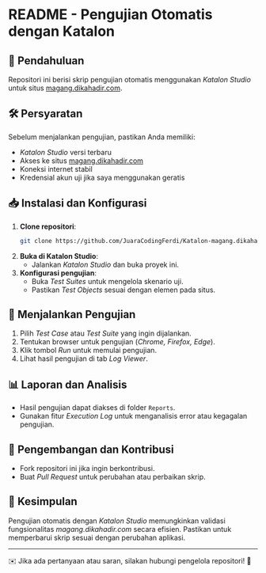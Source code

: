 # README - Pengujian Otomatis dengan Katalon

## 📌 Pendahuluan
Repositori ini berisi skrip pengujian otomatis menggunakan *Katalon Studio* untuk situs [magang.dikahadir.com](https://magang.dikahadir.com). 

## 🛠 Persyaratan
Sebelum menjalankan pengujian, pastikan Anda memiliki:
- *Katalon Studio* versi terbaru
- Akses ke situs [magang.dikahadir.com](https://magang.dikahadir.com)
- Koneksi internet stabil
- Kredensial akun uji jika saya menggunakan geratis

## 📥 Instalasi dan Konfigurasi
1. **Clone repositori**:
   ```sh
   git clone https://github.com/JuaraCodingFerdi/Katalon-magang.dikahadir.com.git
   ```
2. **Buka di Katalon Studio**:
   - Jalankan *Katalon Studio* dan buka proyek ini.
3. **Konfigurasi pengujian**:
   - Buka *Test Suites* untuk mengelola skenario uji.
   - Pastikan *Test Objects* sesuai dengan elemen pada situs.

## 🚀 Menjalankan Pengujian
1. Pilih *Test Case* atau *Test Suite* yang ingin dijalankan.
2. Tentukan browser untuk pengujian (*Chrome, Firefox, Edge*).
3. Klik tombol *Run* untuk memulai pengujian.
4. Lihat hasil pengujian di tab *Log Viewer*.

## 📊 Laporan dan Analisis
- Hasil pengujian dapat diakses di folder `Reports`.
- Gunakan fitur *Execution Log* untuk menganalisis error atau kegagalan pengujian.

## 🔄 Pengembangan dan Kontribusi
- Fork repositori ini jika ingin berkontribusi.
- Buat *Pull Request* untuk perubahan atau perbaikan skrip.

## 📌 Kesimpulan
Pengujian otomatis dengan *Katalon Studio* memungkinkan validasi fungsionalitas *magang.dikahadir.com* secara efisien. Pastikan untuk memperbarui skrip sesuai dengan perubahan aplikasi.

---
✉️ Jika ada pertanyaan atau saran, silakan hubungi pengelola repositori! 🚀

